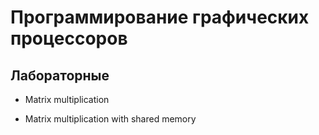 # Программирование графических процессоров

## Лабораторные

* Matrix multiplication

* Matrix multiplication with shared memory
